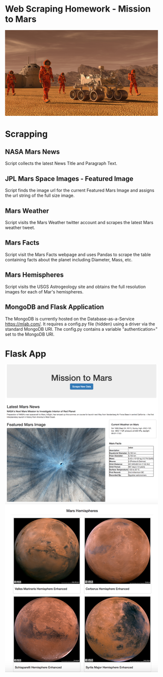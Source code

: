 # Web Scraping Homework - Mission to Mars
![Mission to mars](https://github.com/sehajpreet12/UCI_homework/blob/master/web-scraping-challenge/images/mission_to_mars.png)
# Scrapping
## NASA Mars News
Script collects the latest News Title and Paragraph Text.
## JPL Mars Space Images - Featured Image
Script finds the image url for the current Featured Mars Image and assigns the url string of the full size image.
## Mars Weather
Script visits the Mars Weather twitter account and scrapes the latest Mars weather tweet.
## Mars Facts
Script visit the Mars Facts webpage and uses Pandas to scrape the table containing facts about the planet including Diameter, Mass, etc.
## Mars Hemispheres
Script visits the USGS Astrogeology site and obtains the full resolution images for each of Mar's hemispheres.
## MongoDB and Flask Application
The MongoDB is currently hosted on the Database-as-a-Service https://mlab.com/. It requires a config.py file (hidden) using a driver via the standard MongoDB URI. The config.py contains a variable "authentication=" set to the MongoDB URI.
# Flask App
![flask app](https://github.com/sehajpreet12/UCI_homework/blob/master/web-scraping-challenge/images/final_app_part1.png)
![flask app2](https://github.com/sehajpreet12/UCI_homework/blob/master/web-scraping-challenge/final_app_part2.png)
